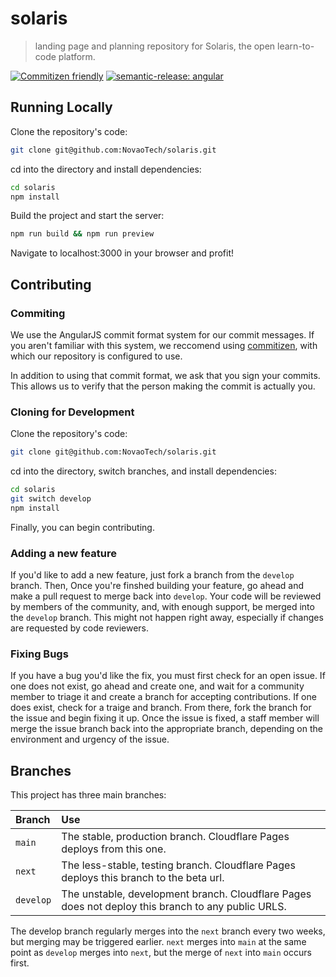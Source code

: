 # solaris
> landing page and planning repository for Solaris, the open learn-to-code platform.

[![Commitizen friendly](https://img.shields.io/badge/commitizen-friendly-brightgreen.svg)](http://commitizen.github.io/cz-cli/) [![semantic-release: angular](https://img.shields.io/badge/semantic--release-angular-e10079?logo=semantic-release)](https://github.com/semantic-release/semantic-release) <!-- [![build status](https://github.com/novaotech/corona/actions/workflows/node.js.yml/badge.svg)](https://github.com/NovaoTech/corona/actions/) -->

## Running Locally
Clone the repository's code:
```sh
git clone git@github.com:NovaoTech/solaris.git
```
cd into the directory and install dependencies:
```sh
cd solaris
npm install
```
Build the project and start the server:
```sh
npm run build && npm run preview
```

Navigate to localhost:3000 in your browser and profit!

## Contributing
### Commiting
We use the AngularJS commit format system for our commit messages. If you aren't familiar with this system, we reccomend using [commitizen](https://github.com/commitizen-tools/commitizen), with which our repository is configured to use.

In addition to using that commit format, we ask that you sign your commits. This allows us to verify that the person making the commit is actually you.


### Cloning for Development
Clone the repository's code:
```sh
git clone git@github.com:NovaoTech/solaris.git
```
cd into the directory, switch branches, and install dependencies:
```sh
cd solaris
git switch develop
npm install
```
Finally, you can begin contributing.

### Adding a new feature
If you'd like to add a new feature, just fork a branch from the `develop` branch.
Then, Once you're finshed building your feature, go ahead and make a pull request to merge back into `develop`.
Your code will be reviewed by members of the community, and, with enough support, be merged into the `develop` branch. This might not happen right away, especially if changes are requested by code reviewers.

### Fixing Bugs
If you have a bug you'd like the fix, you must first check for an open issue. If one does not exist, go ahead and create one, and wait for a community member to triage it and create a branch for accepting contributions. If one does exist, check for a traige and branch. From there, fork the branch for the issue and begin fixing it up. Once the issue is fixed, a staff member will merge the issue branch back into the appropriate branch, depending on the environment and urgency of the issue.

## Branches
This project has three main branches:

| Branch | Use |
|:-------|:-----------------|
| `main` | The stable, production branch. Cloudflare Pages deploys from this one. |
| `next` | The less-stable, testing branch. Cloudflare Pages deploys this branch to the beta url. |
| `develop` | The unstable, development branch. Cloudflare Pages does not deploy this branch to any public URLS. |

The develop branch regularly merges into the `next` branch every two weeks, but merging may be triggered earlier.  `next` merges into `main` at the same point as `develop` merges into `next`, but the merge of `next` into `main` occurs first.
